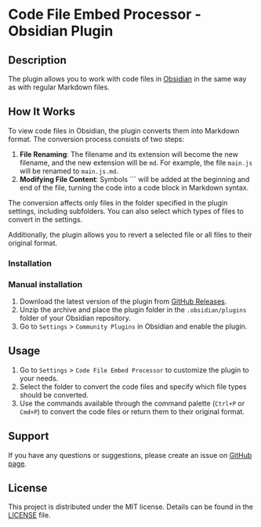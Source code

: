 # Code File Embed Processor - Obsidian Plugin

## Description

The plugin allows you to work with code files in [Obsidian](https://obsidian.md/) in the same way as with regular Markdown files.

## How It Works

To view code files in Obsidian, the plugin converts them into Markdown format. The conversion process consists of two steps:

1. **File Renaming**: The filename and its extension will become the new filename, and the new extension will be `md`. For example, the file `main.js` will be renamed to `main.js.md`.
2. **Modifying File Content**: Symbols ``` will be added at the beginning and end of the file, turning the code into a code block in Markdown syntax.

The conversion affects only files in the folder specified in the plugin settings, including subfolders. You can also select which types of files to convert in the settings.

Additionally, the plugin allows you to revert a selected file or all files to their original format.

### Installation

### Manual installation

1. Download the latest version of the plugin from [GitHub Releases](https://github.com/kolesnikof/obsidian-code-file-processor-plugin/releases).
2. Unzip the archive and place the plugin folder in the `.obsidian/plugins` folder of your Obsidian repository.
3. Go to `Settings` > `Community Plugins` in Obsidian and enable the plugin.

## Usage

1. Go to `Settings` > `Code File Embed Processor` to customize the plugin to your needs.
2. Select the folder to convert the code files and specify which file types should be converted.
3. Use the commands available through the command palette (`Ctrl+P` or `Cmd+P`) to convert the code files or return them to their original format.

## Support

If you have any questions or suggestions, please create an issue on [GitHub page](https://github.com/kolesnikof/obsidian-code-file-processor-plugin/issues).

## License

This project is distributed under the MIT license. Details can be found in the [LICENSE](LICENSE) file.
